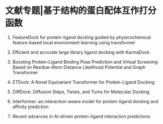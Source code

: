 # 文献专题|基于结构的蛋白配体互作打分函数


1. FeatureDock for protein-ligand docking guided by physicochemical feature-based local environment learning using transformer   

2. Efficient and accurate large library ligand docking with KarmaDock  

3. Boosting Protein–Ligand Binding Pose Prediction and Virtual Screening Based on Residue–Atom Distance Likelihood Potential and Graph Transformer  

4. ETDock: A Novel Equivariant Transformer for Protein-Ligand Docking  

5. DiffDock: Diffusion Steps, Twists,
 and Turns for Molecular Docking  

6.  Interformer: an interaction-aware model for
 protein-ligand docking and affinity
 prediction  

7. Recent advances in AI-driven protein-ligand interaction predictions  